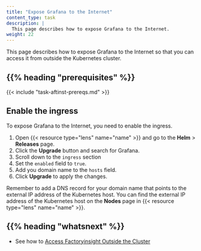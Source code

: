 ```yaml
---
title: "Expose Grafana to the Internet"
content_type: task
description: |
  This page describes how to expose Grafana to the Internet.
weight: 22
---
```


<!-- overview -->

This page describes how to expose Grafana to the Internet so that you can access
it from outside the Kubernetes cluster.

## {{% heading "prerequisites" %}}

{{< include "task-aftinst-prereqs.md" >}}

<!-- steps -->

## Enable the ingress

To expose Grafana to the Internet, you need to enable the ingress.

1. Open {{< resource type="lens" name="name" >}} and go to the **Helm** > **Releases**
page.
2. Click the **Upgrade** button and search for Grafana.
3. Scroll down to the `ingress` section
4. Set the `enabled` field to `true`.
5. Add you domain name to the `hosts` field.
6. Click **Upgrade** to apply the changes.

Remember to add a DNS record for your domain name that points to the external IP
address of the Kubernetes host. You can find the external IP address of the
Kubernetes host on the **Nodes** page in {{< resource type="lens" name="name" >}}.

<!-- discussion -->

<!-- Optional section; add links to information related to this topic. -->
## {{% heading "whatsnext" %}}

- See how to [Access Factoryinsight Outside the Cluster](/docs/production-guide/administration/access-factoryinsight-outside-cluster/)
